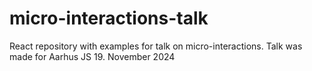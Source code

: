 # micro-interactions-talk
React repository with examples for talk on micro-interactions. Talk was made for Aarhus JS 19. November 2024
